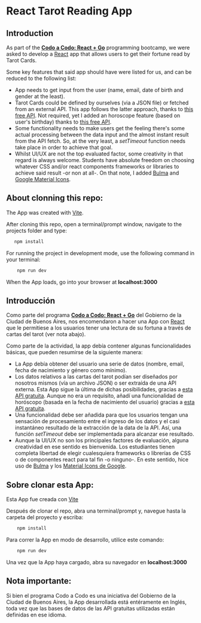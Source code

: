 # React Tarot Reading App

## Introduction
As part of the [**Codo a Codo: React + Go**](https://www.buenosaires.gob.ar/educacion/codo-codo) programming bootcamp, we were asked to develop a [React](https://reactjs.org/) app that allows users to get their fortune read by Tarot Cards.

Some key features that said app should have were listed for us, and can be reduced to the following list:
- App needs to get input from the user (name, email, date of birth and gender at the least).
- Tarot Cards could be defined by ourselves (via a JSON file) or fetched from an external API. This app follows the latter approach, thanks to [this free API](https://app.swaggerhub.com/apis/ekswagger/rws-tarot_card_api/1.0.0). Not required, yet I added an horoscope feature (based on user's birthday) thanks to [this free API](https://rapidapi.com/sameer.kumar/api/aztro/).
- Some functionality needs to make users get the feeling there's some actual processing between the data input and the almost instant result from the API fetch. So, at the very least, a *setTimeout* function needs take place in order to achieve that goal.
- Whilst UI/UX are not the top evaluated factor, some creativity in that regard is always welcome. Students have absolute freedom on choosing whatever CSS and/or react components frameworks or libraries to achieve said result -or non at all-. On that note, I added [Bulma](https://bulma.io) and [Google Material Icons](https://fonts.google.com/icons).

## About clonning this repo:
The App was created with [Vite](https://vitejs.dev/).

After cloning this repo, open a terminal/prompt window, navigate to the projects folder and type:
```bash
   npm install
```

For running the project in development mode, use the following command in your terminal:
```bash
    npm run dev
```

When the App loads, go into your browser at **localhost:3000**

## Introducción
Como parte del programa [**Codo a Codo: React + Go**](https://www.buenosaires.gob.ar/educacion/codo-codo) del Gobierno de la Ciudad de Buenos Aires, nos encomendaron a hacer una App con [React](https://react.org/) que le permitiese a los usuarios tener una lectura de su fortuna a través de cartas del tarot  (ver nota abajo).

Como parte de la actividad, la app debía contener algunas funcionalidades básicas, que pueden resumirse de la siguiente manera:
- La App debía obtener del usuario una serie de datos (nombre, email, fecha de nacimiento y género como mínimo).
- Los datos relativos a las cartas del tarot podían ser diseñados por nosotros mismos (vía un archivo JSON) o ser extraída de una API externa. Esta App sigue la última de dichas posibilidades, gracias a [esta API gratuita](https://app.swaggerhub.com/apis/ekswagger/rws-tarot_card_api/1.0.0). Aunque no era un requisito, añadí una funcionalidad de horóscopo (basada en la fecha de nacimiento del usuario) gracias a [esta API gratuita](https://rapidapi.com/sameer.kumar/api/aztro/).
- Una funcionalidad debe ser añadida para que los usuarios tengan una sensación de procesamiento entre el ingreso de los datos y el casi instantáneo resultado de la extracción de la data de la API. Así, una función *setTimeout* debe ser implementada para alcanzar ese resultado.
- Aunque la UI/UX no son los principales factores de evaluación, alguna creatividad en ese sentido es bienvenida. Los estudiantes tienen completa libertad de elegir cualesquiera frameworks o librerías de CSS o de componentes react para tal fin -o ninguno-. En este sentido, hice uso de [Bulma](https://bulma.io) y los [Material Icons de Google](https://fonts.google.com/icons).

## Sobre clonar esta App:
Esta App fue creada con [Vite](https://vitejs.dev)

Después de clonar el repo, abra una terminal/prompt y, navegue hasta la carpeta del proyecto y escriba:
```bash
    npm install
```

Para correr la App en modo de desarrollo, utilice este comando:
```bash
    npm run dev
```

Una vez que la App haya cargado, abra su navegador en **localhost:3000**

## Nota importante:
Si bien el programa Codo a Codo es una iniciativa del Gobierno de la Ciudad de Buenos Aires, la App desarrollada está entéramente en Inglés, toda vez que las bases de datos de las API gratuitas utilizadas están definidas en ese idioma.
